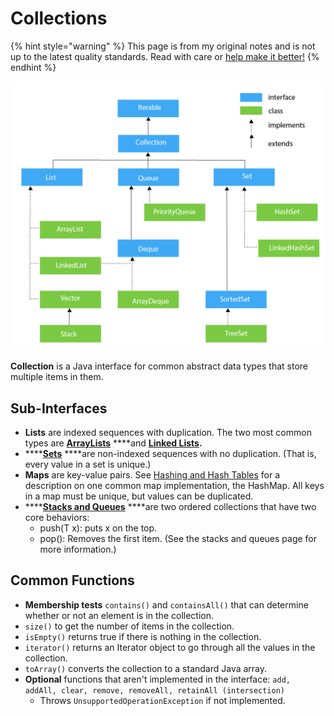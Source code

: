 # Collections

{% hint style="warning" %}
This page is from my original notes and is not up to the latest quality standards. Read with care or [help make it better!](https://github.com/64bitpandas/cs61b-notes/pulls)
{% endhint %}

![An overview of all the Collections in Java.](../../.gitbook/assets/image%20%2868%29.png)

**Collection** is a Java interface for common abstract data types that store multiple items in them.

## Sub-Interfaces

* **Lists** are indexed sequences with duplication. The two most common types are [**ArrayLists**](arrays.md#array-lists) ****and [**Linked Lists**](linked-lists.md)**.** 
* \*\*\*\*[**Sets**](sets.md) ****are non-indexed sequences with no duplication. \(That is, every value in a set is unique.\)
* **Maps** are key-value pairs. See [Hashing and Hash Tables](../hashing.md) for a description on one common map implementation, the HashMap. All keys in a map must be unique, but values can be duplicated.
* \*\*\*\*[**Stacks and Queues**](stacks-and-queues.md) ****are two ordered collections that have two core behaviors:
  * push\(T x\): puts x on the top.
  * pop\(\): Removes the first item. \(See the stacks and queues page for more information.\)

## Common Functions

* **Membership tests** `contains()` and `containsAll()` that can determine whether or not an element is in the collection.
* `size()` to get the number of items in the collection.
* `isEmpty()` returns true if there is nothing in the collection.
* `iterator()` returns an Iterator object to go through all the values in the collection.
* `toArray()` converts the collection to a standard Java array.
* **Optional** functions that aren't implemented in the interface: `add, addAll, clear, remove, removeAll, retainAll (intersection)`
  * Throws `UnsupportedOperationException` if not implemented.


